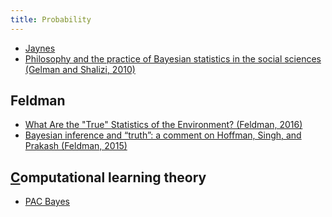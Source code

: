 ```yaml
---
title: Probability
---
```


- [Jaynes](https://www.amazon.com/Probability-Theory-Science-T-Jaynes)
- [Philosophy and the practice of Bayesian statistics in the social sciences (Gelman and Shalizi, 2010)](http://www.stat.columbia.edu/~gelman/research/published/philosophy_chapter.pdf)

## Feldman
- [What Are the "True" Statistics of the Environment? (Feldman, 2016)](https://onlinelibrary.wiley.com/doi/epdf/10.1111/cogs.12444)
- [Bayesian inference and “truth”: a comment on Hoffman,
Singh, and Prakash (Feldman, 2015)](http://ruccs.rutgers.edu/images/personal-jacob-feldman/papers/feldman_bayesiantruth.pdf)

## [C](clt)omputational learning theory
- [PAC Bayes](https://arxiv.org/abs/1307.2118)
